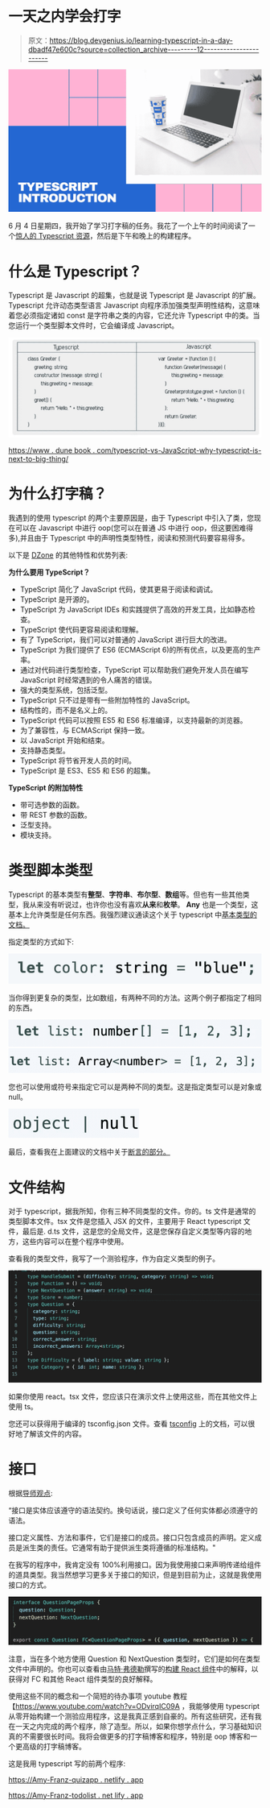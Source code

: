 # 一天之内学会打字

> 原文：<https://blog.devgenius.io/learning-typescript-in-a-day-dbadf47e600c?source=collection_archive---------12----------------------->

![](img/cae445fe7d9104911121a291056986d3.png)

6 月 4 日星期四，我开始了学习打字稿的任务。我花了一个上午的时间阅读了一个[惊人的 Typescript 资源](https://basarat.gitbook.io/typescript/)，然后是下午和晚上的构建程序。

# 什么是 Typescript？

Typescript 是 Javascript 的超集，也就是说 Typescript 是 Javascript 的扩展。Typescript 允许动态类型语言 Javascript 向程序添加强类型声明性结构，这意味着您必须指定诸如 const 是字符串之类的内容，它还允许 Typescript 中的类。当您运行一个类型脚本文件时，它会编译成 Javascript。

![](img/f37c3ccde7a0fc1f039769606bb8c609.png)

[https://www . dune book . com/typescript-vs-JavaScript-why-typescript-is-next-to-big-thing/](https://www.dunebook.com/typescript-vs-javascript-why-typescript-is-next-to-big-thing/)

# 为什么打字稿？

我遇到的使用 typescript 的两个主要原因是，由于 Typescript 中引入了类，您现在可以在 Javascript 中进行 oop(您可以在普通 JS 中进行 oop，但这要困难得多),并且由于 Typescript 中的声明性类型特性，阅读和预测代码要容易得多。

以下是 [DZone](https://dzone.com/articles/what-is-typescript-and-why-use-it) 的其他特性和优势列表:

**为什么要用 TypeScript？**

*   TypeScript 简化了 JavaScript 代码，使其更易于阅读和调试。
*   TypeScript 是开源的。
*   TypeScript 为 JavaScript IDEs 和实践提供了高效的开发工具，比如静态检查。
*   TypeScript 使代码更容易阅读和理解。
*   有了 TypeScript，我们可以对普通的 JavaScript 进行巨大的改进。
*   TypeScript 为我们提供了 ES6 (ECMAScript 6)的所有优点，以及更高的生产率。
*   通过对代码进行类型检查，TypeScript 可以帮助我们避免开发人员在编写 JavaScript 时经常遇到的令人痛苦的错误。
*   强大的类型系统，包括泛型。
*   TypeScript 只不过是带有一些附加特性的 JavaScript。
*   结构性的，而不是名义上的。
*   TypeScript 代码可以按照 ES5 和 ES6 标准编译，以支持最新的浏览器。
*   为了兼容性，与 ECMAScript 保持一致。
*   以 JavaScript 开始和结束。
*   支持静态类型。
*   TypeScript 将节省开发人员的时间。
*   TypeScript 是 ES3、ES5 和 ES6 的超集。

**TypeScript 的附加特性**

*   带可选参数的函数。
*   带 REST 参数的函数。
*   泛型支持。
*   模块支持。

# 类型脚本类型

Typescript 的基本类型有**整型**、**字符串**、**布尔型**、**数组**等。但也有一些其他类型，我从来没有听说过，也许你也没有喜欢**从来**和**枚举**。 **Any** 也是一个类型，这基本上允许类型是任何东西。我强烈建议通读这个关于 typescript 中[基本类型的文档。](https://www.typescriptlang.org/docs/handbook/basic-types.html#type-assertions)

指定类型的方式如下:

![](img/fba16b1d05736e7afdddaa2e40031c38.png)

当你得到更复杂的类型，比如数组，有两种不同的方法。这两个例子都指定了相同的东西。

![](img/586aab606ba3b48cb3218d73fcc695ce.png)![](img/53120a5e35c83d9fa4dce72f4175f4d9.png)

您也可以使用或符号来指定它可以是两种不同的类型。这是指定类型可以是对象或 null。

![](img/88e65e4b57ebd43031cb86d519419c3e.png)

最后，查看我在上面建议的文档中关于[断言的部分。](https://www.typescriptlang.org/docs/handbook/basic-types.html#assertions)

# 文件结构

对于 typescript，据我所知，你有三种不同类型的文件。你的。ts 文件是通常的类型脚本文件。tsx 文件是您插入 JSX 的文件，主要用于 React typescript 文件，最后是. d.ts 文件，这是您的全局文件，这是您保存自定义类型等内容的地方，这些内容可以在整个程序中使用。

查看我的类型文件，我写了一个测验程序，作为自定义类型的例子。

![](img/347446b62dc7d5f6921c8b25b97caeae.png)

如果你使用 react。tsx 文件，您应该只在演示文件上使用这些，而在其他文件上使用 ts。

您还可以获得用于编译的 tsconfig.json 文件。查看 [tsconfig](https://basarat.gitbook.io/typescript/project/compilation-context/tsconfig) 上的文档，可以很好地了解该文件的内容。

# 接口

根据[导师观点](https://medium.com/u/66386624af96?source=post_page-----dbadf47e600c--------------------------------):

“接口是实体应该遵守的语法契约。换句话说，接口定义了任何实体都必须遵守的语法。

接口定义属性、方法和事件，它们是接口的成员。接口只包含成员的声明。定义成员是派生类的责任。它通常有助于提供派生类将遵循的标准结构。"

在我写的程序中，我肯定没有 100%利用接口。因为我使用接口来声明传递给组件的道具类型。我当然想学习更多关于接口的知识，但是到目前为止，这就是我使用接口的方式。

![](img/1201b2c22f09938493bd6c985947f000.png)

注意，当在多个地方使用 Question 和 NextQuestion 类型时，它们是如何在类型文件中声明的。你也可以查看由[马特·弗德勒](https://medium.com/u/cd2698088b19?source=post_page-----dbadf47e600c--------------------------------)撰写的[构建 React 组件](https://www.pluralsight.com/guides/typescript-building-react-components)中的解释，以获得对 FC 和其他 React 组件类型的良好解释。

使用这些不同的概念和一个简短的待办事项 youtube 教程【https://www.youtube.com/watch?v=ODvirqIC09A ，我能够使用 typescript 从零开始构建一个测验应用程序，这是我真正感到自豪的。所有这些研究，还有我在一天之内完成的两个程序，除了造型。所以，如果你想学点什么，学习基础知识真的不需要很长时间。我将会做更多的打字稿博客和程序，特别是 oop 博客和一个更高级的打字稿博客。

这是我用 typescript 写的前两个程序:

[https://Amy-Franz-quizapp . netlify . app](https://amy-franz-quizapp.netlify.app/)

[https://Amy-Franz-todolist . net lify . app](https://amy-franz-todolist.netlify.app/)